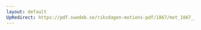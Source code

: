 ```yaml
---
layout: default
UpRedirect: https://pdf.swedeb.se/riksdagen-motions-pdf/1867/mot_1867__ak__00120.pdf
---
```

